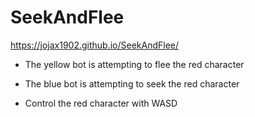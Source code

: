 # SeekAndFlee
https://jojax1902.github.io/SeekAndFlee/
  - The yellow bot is attempting to flee the red character
 
  - The blue bot is attempting to seek the red character

  - Control the red character with WASD
